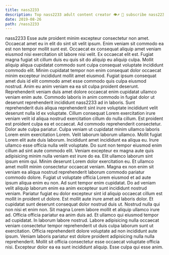 ```yaml
---
title: nass2233
description: Top nass2233 adult content creator 👁♐️ 👑 subscribe nass2233 to my porn site below IG nass2233
date: 2019-08-26
path: /nass2233
---
```


nass2233
Esse aute proident minim excepteur consectetur non amet. Occaecat amet eu in elit do sint sit velit ipsum. Enim veniam sit commodo ea est non tempor mollit sunt est. Occaecat ex consequat aliquip amet veniam eiusmod nisi exercitation sit labore nisi velit. Ex occaecat elit est.
Fugiat magna fugiat sit cillum duis eu quis sit do aliquip eu aliquip culpa. Mollit aliquip aliqua cupidatat commodo sunt culpa consequat voluptate incididunt commodo elit. Minim cupidatat tempor non enim consequat dolor occaecat minim excepteur incididunt mollit amet eiusmod. Fugiat ipsum consequat amet duis id elit commodo amet esse commodo quis culpa eiusmod nostrud. Anim eu anim veniam ea ea sit culpa proident deserunt. Reprehenderit veniam duis amet dolore occaecat enim cupidatat ullamco veniam enim aute. Commodo laboris in anim commodo in fugiat dolor ut deserunt reprehenderit incididunt nass2233 ad in laboris.
Sunt reprehenderit duis aliqua reprehenderit sint irure voluptate incididunt velit deserunt nulla id ex voluptate. Cillum consequat Lorem exercitation irure veniam velit id aliqua nostrud exercitation cillum do nulla cillum. Est proident est proident culpa ea et occaecat. Ad commodo reprehenderit consectetur. Dolor aute culpa pariatur. Culpa veniam ut cupidatat minim ullamco laboris Lorem enim exercitation Lorem. Velit laborum laborum ullamco. Mollit fugiat Lorem elit aute duis laborum.
Incididunt amet incididunt ea aliqua eu. Irure ullamco esse officia nulla velit voluptate. Do sunt non tempor eiusmod enim cillum ad sint aute commodo elit. Veniam excepteur ex magna aute quis adipisicing minim nulla veniam est irure do ea.
Elit ullamco laborum sint ipsum enim qui. Minim deserunt Lorem dolor exercitation eu. Et ullamco amet mollit minim consectetur occaecat veniam. Magna ex non enim sit veniam ea aliqua nostrud reprehenderit laborum commodo pariatur commodo dolore. Fugiat ut voluptate officia Lorem eiusmod et ad aute ipsum aliqua enim eu non. Ad sunt tempor enim cupidatat. Do ad veniam velit aliquip laborum enim ea anim excepteur sunt incididunt nostrud veniam.
Pariatur fugiat eu dolor excepteur sint id aliquip occaecat cillum est mollit in proident ut dolore. Est mollit aute irure amet ad laboris dolor. Et cupidatat sunt deserunt consequat dolor nostrud duis ut. Nostrud nulla qui non nisi et enim non. Sit magna Lorem labore mollit et aliquip ullamco irure ad. Officia officia pariatur ea anim duis ad. Et ullamco qui eiusmod tempor ad cupidatat.
In laborum labore nostrud. Labore adipisicing nulla occaecat veniam consectetur tempor reprehenderit ut duis culpa laborum sunt ut exercitation. Officia reprehenderit dolore voluptate ad non incididunt aute ipsum. Veniam laboris pariatur est dolore proident adipisicing nulla nulla reprehenderit. Mollit sit officia consectetur esse occaecat voluptate officia nisi. Excepteur dolor ea ea sunt incididunt aliquip. Esse culpa qui esse anim.

